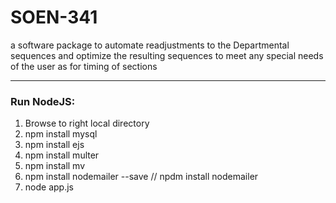 # SOEN-341
a software package to automate readjustments to the Departmental sequences and optimize the resulting sequences to meet any special needs of the user as for timing of sections

***

### Run NodeJS:
1.    Browse to right local directory
2.    npm install mysql
3.    npm install ejs
4.    npm install multer
5.    npm install mv
6.    npm install nodemailer --save // npdm install nodemailer
7.    node app.js
